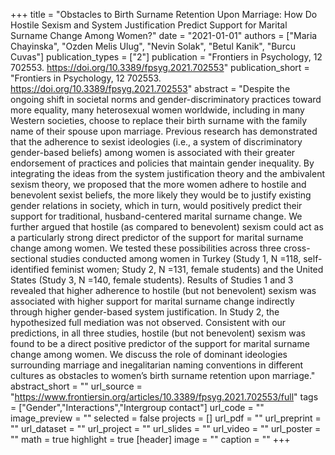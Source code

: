 +++
title = "Obstacles to Birth Surname Retention Upon Marriage: How Do Hostile Sexism and System Justification Predict Support for Marital Surname Change Among Women?"
date = "2021-01-01"
authors = ["Maria Chayinska", "Ozden Melis Ulug", "Nevin Solak", "Betul Kanik", "Burcu Cuvas"]
publication_types = ["2"]
publication = "Frontiers in Psychology, 12 702553. https://doi.org/10.3389/fpsyg.2021.702553"
publication_short = "Frontiers in Psychology, 12 702553. https://doi.org/10.3389/fpsyg.2021.702553"
abstract = "Despite the ongoing shift in societal norms and gender-discriminatory practices toward more equality, many heterosexual women worldwide, including in many Western societies, choose to replace their birth surname with the family name of their spouse upon marriage. Previous research has demonstrated that the adherence to sexist ideologies (i.e., a system of discriminatory gender-based beliefs) among women is associated with their greater endorsement of practices and policies that maintain gender inequality. By integrating the ideas from the system justification theory and the ambivalent sexism theory, we proposed that the more women adhere to hostile and benevolent sexist beliefs, the more likely they would be to justify existing gender relations in society, which in turn, would positively predict their support for traditional, husband-centered marital surname change. We further argued that hostile (as compared to benevolent) sexism could act as a particularly strong direct predictor of the support for marital surname change among women. We tested these possibilities across three cross-sectional studies conducted among women in Turkey (Study 1,               N               =118, self-identified feminist women; Study 2,               N               =131, female students) and the United States (Study 3,               N               =140, female students). Results of Studies 1 and 3 revealed that higher adherence to hostile (but not benevolent) sexism was associated with higher support for marital surname change indirectly through higher gender-based system justification. In Study 2, the hypothesized full mediation was not observed. Consistent with our predictions, in all three studies, hostile (but not benevolent) sexism was found to be a direct positive predictor of the support for marital surname change among women. We discuss the role of dominant ideologies surrounding marriage and inegalitarian naming conventions in different cultures as obstacles to women’s birth surname retention upon marriage."
abstract_short = ""
url_source = "https://www.frontiersin.org/articles/10.3389/fpsyg.2021.702553/full"
tags = ["Gender","Interactions","Intergroup contact"]
url_code = ""
image_preview = ""
selected = false
projects = []
url_pdf = ""
url_preprint = ""
url_dataset = ""
url_project = ""
url_slides = ""
url_video = ""
url_poster = ""
math = true
highlight = true
[header]
image = ""
caption = ""
+++
